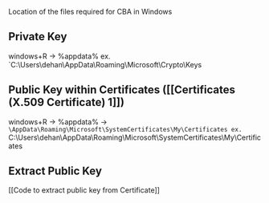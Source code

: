 Location of the files required for CBA in Windows
## Private Key
windows+R -> %appdata%
ex. `C:\Users\dehan\AppData\Roaming\Microsoft\Crypto\Keys
## Public Key within Certificates ([[Certificates (X.509 Certificate) 1]])
windows+R -> %appdata% -> `\AppData\Roaming\Microsoft\SystemCertificates\My\Certificates
ex. `C:\Users\dehan\AppData\Roaming\Microsoft\SystemCertificates\My\Certificates

## Extract Public Key
[[Code to extract public key from Certificate]]